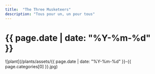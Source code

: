 ```yaml
---
title:  "The Three Musketeers"
description: "Tous pour un, un pour tous"
---
```


# {{ page.date | date: "%Y-%m-%d" }}

![plant](/plants/assets/{{ page.date | date: "%Y-%m-%d" }}-{{ page.categories[0] }}.jpg)
